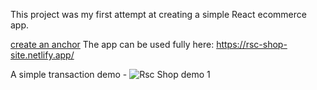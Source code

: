 This project was my first attempt at creating a simple React ecommerce app.

[create an anchor](#Demos)
The app can be used fully here: https://rsc-shop-site.netlify.app/

A simple transaction demo - ![Rsc Shop demo 1](demo/simple_transaction_productslist.gif)
